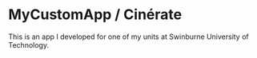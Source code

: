# MyCustomApp / Cinérate 
This is an app I developed for one of my units at Swinburne University of Technology.
